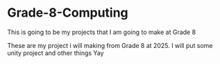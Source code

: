 # Grade-8-Computing
This is going to be my projects that I am going to make at Grade 8 

These are my project i will making from Grade 8 at 2025.
I will put some unity project and other things
Yay
